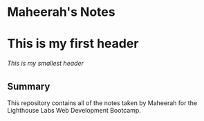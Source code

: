 # Maheerah's Notes
# This is my first header 

###### This is my smallest header 
## Summary

This repository contains all of the notes taken by Maheerah for the Lighthouse Labs Web Development Bootcamp.